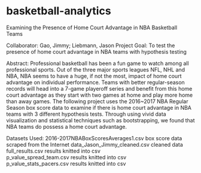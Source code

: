 # basketball-analytics
Examining the Presence of Home Court Advantage in NBA Basketball Teams 

Collaborator: Gao, Jimmy; Liebmann, Jason
Project Goal: To test the presence of home court advantage in NBA teams with hypothesis testing

Abstract: Professional basketball has been a fun game to watch among all professional sports. Out of the three major sports leagues NFL, NHL and NBA, NBA seems to have a huge, if not the most, impact of home court advantage on individual performance. Teams with better regular-season records will head into a 7-game playeroff series and benefit from this home court advantage as they start with two games at home and play more home than away games. The following project uses the 2016~2017 NBA Regular Season box score data to examine if there is home court advantage in NBA teams with 3 different hypothesis tests. Through using vivid data visualization and statistical techniques such as bootstrapping, we found that NBA teams do possess a home court advantage.

Datasets Used:
2016-2017NBABoxScoresAverages1.csv      box score data scraped from the Internet
data_Jason_Jimmy_cleaned.csv            cleaned data
full_results.csv                        results knitted into csv    
p_value_spread_team.csv                 results knitted into csv   
p_value_stats_pacers.csv                results knitted into csv
